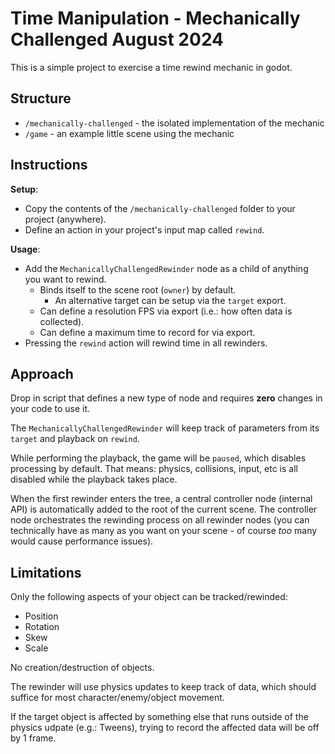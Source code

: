 # Time Manipulation - Mechanically Challenged August 2024

This is a simple project to exercise a time rewind mechanic in godot.

## Structure

- `/mechanically-challenged` - the isolated implementation of the mechanic
- `/game` - an example little scene using the mechanic

## Instructions

**Setup**:

- Copy the contents of the `/mechanically-challenged` folder to your project (anywhere).
- Define an action in your project's input map called `rewind`.

**Usage**:

- Add the `MechanicallyChallengedRewinder` node as a child of anything you want to rewind.
  - Binds itself to the scene root (`owner`) by default.
    - An alternative target can be setup via the `target` export.
  - Can define a resolution FPS via export (i.e.: how often data is collected).
  - Can define a maximum time to record for via export.
- Pressing the `rewind` action will rewind time in all rewinders.

## Approach

Drop in script that defines a new type of node and requires **zero** changes in your code to use it.

The `MechanicallyChallengedRewinder` will keep track of parameters from its `target` and playback on `rewind`.

While performing the playback, the game will be `paused`, which disables processing by default.
That means: physics, collisions, input, etc is all disabled while the playback takes place.

When the first rewinder enters the tree, a central controller node (internal API) is automatically
added to the root of the current scene. The controller node orchestrates the rewinding process on all
rewinder nodes (you can technically have as many as you want on your scene - of course _too_ many would cause performance issues).


## Limitations

Only the following aspects of your object can be tracked/rewinded:

- Position
- Rotation
- Skew
- Scale

No creation/destruction of objects.

The rewinder will use physics updates to keep track of data,
which should suffice for most character/enemy/object movement.

If the target object is affected by something else that runs outside of the physics udpate (e.g.: Tweens),
trying to record the affected data will be off by 1 frame.

